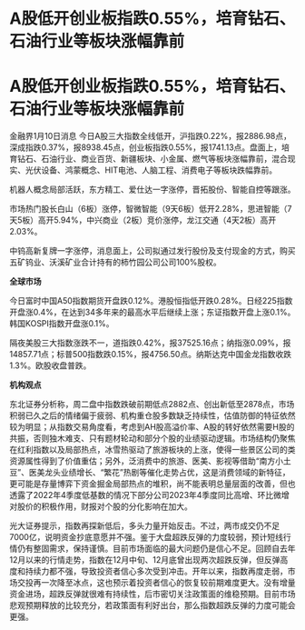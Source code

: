 # A股低开创业板指跌0.55%，培育钻石、石油行业等板块涨幅靠前

# A股低开创业板指跌0.55%，培育钻石、石油行业等板块涨幅靠前

金融界1月10日消息
今日A股三大指数全线低开，沪指跌0.22%，报2886.98点，深成指跌0.37%，报8938.45点，创业板指跌0.55%，报1741.13点。盘面上，培育钻石、石油行业、商业百货、新疆板块、小金属、燃气等板块涨幅靠前，混合现实、光伏设备、鸿蒙概念、HIT电池、人脑工程、消费电子等板块跌幅靠前。

机器人概念局部活跃，东方精工、爱仕达一字涨停，晋拓股份、智能自控等跟涨。

市场热门股长白山（6板）涨停，智微智能（9天6板）低开2.28%，思进智能（7天5板）高开5.94%，中兴商业（2板）竞价涨停，龙江交通（4天2板）高开2.03%。

中钨高新复牌一字涨停，消息面上，公司拟通过发行股份及支付现金的方式，购买五矿钨业、沃溪矿业合计持有的柿竹园公司公司100%股权。

**全球市场**

今日富时中国A50指数期货开盘跌0.12%。港股恒指低开跌0.28%。日经225指数开盘涨0.4%，在达到34多年来的最高水平后继续上涨；东证指数开盘上涨0.1%。韩国KOSPI指数开盘涨0.1%。

隔夜美股三大指数涨跌不一，道指跌0.42%，报37525.16点；纳指涨0.09%，报14857.71点；标普500指数跌0.15%，报4756.50点。纳斯达克中国金龙指数收跌1.3%。欧股收盘普跌。

**机构观点**

东北证券分析称，周二盘中指数跌破前期低点2882点、创出新低至2878点，市场积弱已久之后的情绪偏于疲弱、机构重仓股多数缺乏持续性，估值防御的特征依然较为明显；从指数交易角度看，考虑到AH股高溢价率、A股的转好依然需要H股的共振，否则独木难支、只有题材轮动和部分个股的业绩驱动逻辑。市场结构仍聚焦在红利指数以及局部热点，冰雪热驱动了旅游板块的上涨，使得一些景区公司的类资源属性得到了价值重估；另外，泛消费中的旅游、医美、影视等借助“南方小土豆”、医美龙头业绩增长、“繁花”热剧等催化走势占优，这是消费领域的新特征，更可能是存量博弈下资金掘金局部热点的堆积，尚不能表明总量层面的改善，但也透露了2022年4季度低基数的情况下部分公司2023年4季度同比高增、环比微增对股价的积极作用，财报对个股的分化影响在加大。

光大证券提示，指数再探新低后，多头力量开始反击。不过，两市成交仍不足7000亿，说明资金抄底意愿并不强。鉴于大盘超跌反弹的力度较弱，预计短线行情仍有整固需求，保持谨慎。目前市场面临的最大问题仍是信心不足。回顾自去年12月以来的行情走势，指数在12月中旬、12月底曾出现两次超跌反弹，但反弹高度和持续力都不强，导致投资者信心多次受到冲击。开年以来，指数再度走弱，市场交投再一次降至冰点，这也预示着投资者信心的恢复较前期难度更大。没有增量资金进场，超跌反弹就很难有持续性，后市密切关注政策面的维稳预期。目前市场悲观预期释放的比较充分，若政策面有利好出台，那么指数超跌反弹的力度可能会更强。

